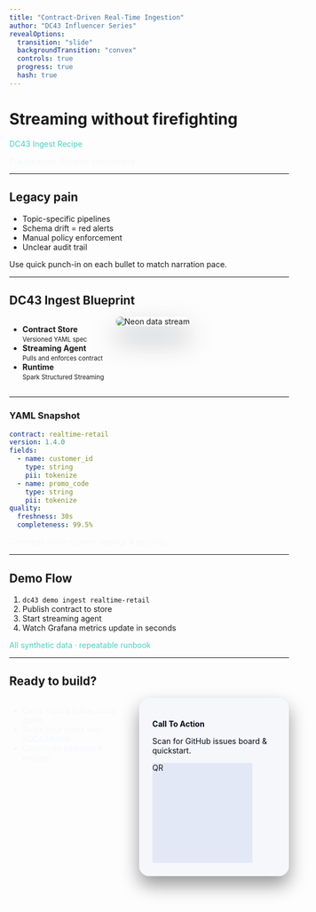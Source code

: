 ```yaml
---
title: "Contract-Driven Real-Time Ingestion"
author: "DC43 Influencer Series"
revealOptions:
  transition: "slide"
  backgroundTransition: "convex"
  controls: true
  progress: true
  hash: true
---
```


<!-- .slide: data-background-color="#040B1A" -->
# Streaming without firefighting
<p style="color:#47D1C1;">DC43 Ingest Recipe</p>
<p class="fragment fade-up" style="color:#F5F7FA;">Publish once. Enforce everywhere.</p>

---

<!-- .slide: data-background-image="https://images.unsplash.com/photo-1517430816045-df4b7de11d1d" data-background-size="cover" data-background-opacity="0.35" -->
## Legacy pain

- <span class="fragment fade-in">Topic-specific pipelines</span>
- <span class="fragment fade-in">Schema drift = red alerts</span>
- <span class="fragment fade-in">Manual policy enforcement</span>
- <span class="fragment fade-in">Unclear audit trail</span>

<aside class="notes">
Use quick punch-in on each bullet to match narration pace.
</aside>

---

<!-- .slide: data-background-color="#F5F7FA" -->
## DC43 Ingest Blueprint

<div class="columns">
<div>
<ul>
<li class="fragment fade-left"><strong>Contract Store</strong><br/><span style="font-size:0.8em;">Versioned YAML spec</span></li>
<li class="fragment fade-left"><strong>Streaming Agent</strong><br/><span style="font-size:0.8em;">Pulls and enforces contract</span></li>
<li class="fragment fade-left"><strong>Runtime</strong><br/><span style="font-size:0.8em;">Spark Structured Streaming</span></li>
</ul>
</div>
<div>
<img class="fragment zoom-in" src="https://images.unsplash.com/photo-1582719478250-c89cae4dc85b" alt="Neon data stream" style="border-radius:18px; box-shadow:0 24px 48px rgba(4,11,26,0.35);"/>
</div>
</div>

---

<!-- .slide: data-background-gradient="radial-gradient(circle at center,#47D1C1,#040B1A)" -->
### YAML Snapshot

```yaml
contract: realtime-retail
version: 1.4.0
fields:
  - name: customer_id
    type: string
    pii: tokenize
  - name: promo_code
    type: string
    pii: tokenize
quality:
  freshness: 30s
  completeness: 99.5%
```

<p class="fragment fade-in" style="color:#F5F7FA;">Contracts drive runtime settings & security.</p>

---

<!-- .slide: data-background-color="#101E3A" -->
## Demo Flow

1. `dc43 demo ingest realtime-retail`
2. Publish contract to store
3. Start streaming agent
4. Watch Grafana metrics update in seconds

<p class="fragment fade-in" style="color:#47D1C1;">All synthetic data · repeatable runbook</p>

---

<!-- .slide: data-background-image="https://images.unsplash.com/photo-1531297484001-80022131f5a1" data-background-size="cover" data-background-opacity="0.3" -->
## Ready to build?

<div class="columns">
<div>
<ul>
<li class="fragment fade-in" style="color:#F5F7FA;">Clone repo &amp; follow setup guide</li>
<li class="fragment fade-in" style="color:#F5F7FA;">Share your remix with #DC43Builds</li>
<li class="fragment fade-in" style="color:#F5F7FA;">Contribute adapters &amp; recipes</li>
</ul>
</div>
<div>
<div class="fragment fade-in" style="background:#F5F7FA; padding:24px; border-radius:18px; box-shadow:0 16px 32px rgba(0,0,0,0.4);">
<p style="color:#040B1A; font-weight:700; margin-bottom:12px;">Call To Action</p>
<p style="color:#040B1A;">Scan for GitHub issues board &amp; quickstart.</p>
<div style="width:180px; height:180px; background:#E3E8F7;">QR</div>
</div>
</div>
</div>
